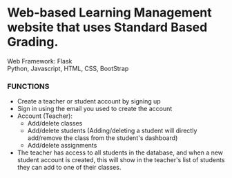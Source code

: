 # Web-based Learning Management website that uses Standard Based Grading. 

Web Framework: Flask  
Python, Javascript, HTML, CSS, BootStrap

### FUNCTIONS
- Create a teacher or student account by signing up
- Sign in using the email you used to create the account
- Account (Teacher):
    - Add/delete classes
    - Add/delete students (Adding/deleting a student will directly add/remove the class from the student's dashboard)
    - Add/delete assignments
- The teacher has access to all students in the database, and when a new student account is created, this will show in
  the teacher's list of students they can add to one of their classes.

